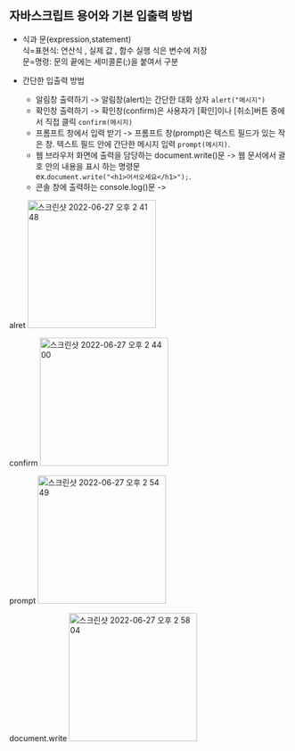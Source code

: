 ## 자바스크립트 용어와 기본 입출력 방법  

* 식과 문(expression,statement)  
  식=표현식: 연산식 , 실제 값 , 함수 실행 식은 변수에 저장  
  문=명령: 문의 끝에는 세미콜론(;)을 붙여서 구분  
  
* 간단한 입출력 방법   
  * 알림창 출력하기 -> 알림창(alert)는 간단한 대화 상자 `alert("메시지")` 
  * 확인창 출력하기 -> 확인창(confirm)은 사용자가 [확인]이나 [취소]버튼 중에서 직접 클릭 `confirm(메시지)`
  * 프롬프트 창에서 입력 받기 -> 프롬프트 창(prompt)은 텍스트 필드가 있는 작은 창. 텍스트 필드 안에 간단한 메시지 입력 `prompt(메시지)`.   
  * 웹 브라우저 화면에 출력을 담당하는 document.write()문 -> 웹 문서에서 괄호 안의 내용을 표시 하는 명령문  
    ex.`document.write("<h1>어서오세요</h1>");`.  
  * 콘솔 창에 출력하는 console.log()문 -> 

alret <img width="230" alt="스크린샷 2022-06-27 오후 2 41 48" src="https://user-images.githubusercontent.com/97012561/175867683-cc37fbc4-0f27-4ee7-9c1b-1285b9d0cf85.png">

confirm <img width="230" alt="스크린샷 2022-06-27 오후 2 44 00" src="https://user-images.githubusercontent.com/97012561/175867925-68865ebb-22a4-4f04-93a3-9fbeb5e1c36e.png">

prompt <img width="230" alt="스크린샷 2022-06-27 오후 2 54 49" src="https://user-images.githubusercontent.com/97012561/175869159-7e44977f-b3ef-477c-a6dd-c1c8bfc5b387.png">

document.write <img width="230" alt="스크린샷 2022-06-27 오후 2 58 04" src="https://user-images.githubusercontent.com/97012561/175869566-eff8b020-8736-451d-852f-ab3944f9c6be.png">


